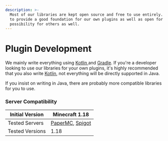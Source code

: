 ```yaml
---
description: >-
  Most of our libraries are kept open source and free to use entirely. We want
  to provide a good foundation for our own plugins as well as open for the
  possibility for others as well.
---
```


# Plugin Development

We mainly write everything using [Kotlin ](https://kotlinlang.org)and [Gradle](https://gradle.org). If you're a developer looking to use our libraries for your own plugins, it's highly recommended that you also write [Kotlin](https://kotlinlang.org), not everything will be directly supported in Java.

If you insist on writing in Java, there are probably more compatible libraries for you to use.

### Server Compatibility

| Initial Version | Minecraft 1.18                                                    |
| --------------- | ----------------------------------------------------------------- |
| Tested Servers  | [PaperMC](https://papermc.io), [Spigot](https://www.spigotmc.org) |
| Tested Versions | 1.18                                                              |

